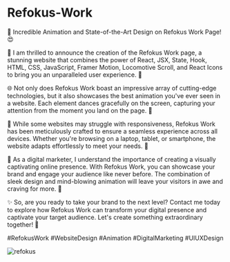# Refokus-Work

🌟 Incredible Animation and State-of-the-Art Design on Refokus Work Page! 😍

🚀 I am thrilled to announce the creation of the Refokus Work page, a stunning website that combines the power of React, JSX, State, Hook, HTML, CSS, JavaScript, Framer Motion, Locomotive Scroll, and React Icons to bring you an unparalleled user experience. 🎉

🌐 Not only does Refokus Work boast an impressive array of cutting-edge technologies, but it also showcases the best animation you've ever seen in a website. Each element dances gracefully on the screen, capturing your attention from the moment you land on the page. 💃

📱 While some websites may struggle with responsiveness, Refokus Work has been meticulously crafted to ensure a seamless experience across all devices. Whether you're browsing on a laptop, tablet, or smartphone, the website adapts effortlessly to meet your needs. 📲

💼 As a digital marketer, I understand the importance of creating a visually captivating online presence. With Refokus Work, you can showcase your brand and engage your audience like never before. The combination of sleek design and mind-blowing animation will leave your visitors in awe and craving for more. 🎨

✨ So, are you ready to take your brand to the next level? Contact me today to explore how Refokus Work can transform your digital presence and captivate your target audience. Let's create something extraordinary together! 💪

#RefokusWork #WebsiteDesign #Animation #DigitalMarketing #UIUXDesign

![refokus](https://github.com/pranjalkuhikar/Refokus/assets/99873964/d26843ef-774b-44e7-b3f5-ea4a14b7fa9a)
